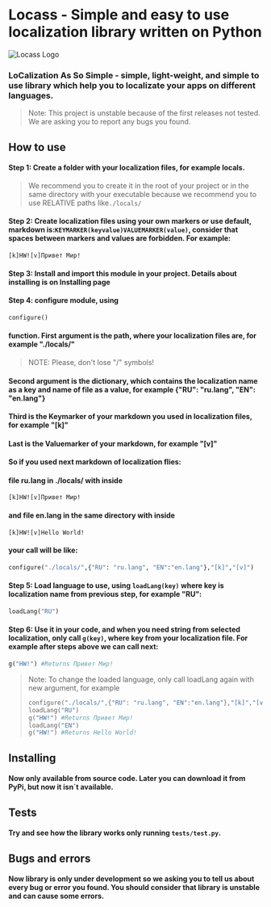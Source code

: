 # Locass - Simple and easy to use localization library written on Python
![Locass Logo](https://user-images.githubusercontent.com/94710002/163729049-7bace2a6-4fb4-4b1a-8eff-5390dba23529.png)
### LoCalization As So Simple - simple, light-weight, and simple to use library which help you to localizate your apps on different languages. 
> Note: This project is unstable because of the first releases not tested. We are asking you to report any bugs you found.
## How to use
#### Step 1: Create a folder with your localization files, for example locals.
>We recommend you to create it in the root of your project or in the same directory with your executable because we recommend you to use RELATIVE paths like```./locals/```

#### Step 2: Create localization files using your own markers or use default, markdown is:```KEYMARKER(keyvalue)VALUEMARKER(value)```, consider that spaces between markers and values are forbidden. For example:
```
[k]HW![v]Привет Мир!
```
#### Step 3: Install and import this module in your project. Details about installing is on Installing page
#### Step 4: configure module, using 
```python
configure() 
```
#### function. First argument is the path, where your localization files are, for example "./locals/"
> NOTE: Please, don't lose "/" symbols!
#### Second argument is the dictionary, which contains the localization name as a key and name of file as a value, for example {"RU": "ru.lang", "EN": "en.lang"} 
#### Third is the Keymarker of your markdown you used in localization files, for example "[k]"
#### Last is the Valuemarker of your markdown, for example "[v]"
#### So if you used next markdown of localization flies:
#### file ru.lang in ./locals/ with inside
```[k]HW![v]Привет Мир!```
#### and file en.lang in the same directory with inside
```[k]HW![v]Hello World!```
#### your call will be like:
```python
configure("./locals/",{"RU": "ru.lang", "EN":"en.lang"},"[k]","[v]")
```
#### Step 5: Load language to use, using ```loadLang(key)``` where key is localization name from previous step, for example "RU":
```python
loadLang("RU")
```
#### Step 6: Use it in your code, and when you need string from selected localization, only call ```g(key)```, where key from your localization file. For example after steps above we can call next:
```python
g("HW!") #Returns Привет Мир!
```
> Note: To change the loaded language, only call loadLang again with new argument, for example 
> ```python
> configure("./locals/",{"RU": "ru.lang", "EN":"en.lang"},"[k]","[v]")
> loadLang("RU")
> g("HW!") #Returns Привет Мир!
> loadLang("EN")
> g("HW!") #Returns Hello World!
>```
## Installing
#### Now only available from source code. Later you can download it from PyPi, but now it isn`t available.
## Tests
#### Try and see how the library works only running ```tests/test.py```.
## Bugs and errors
#### Now library is only under development so we asking you to tell us about every bug or error you found. You should consider that library is unstable and can cause some errors.
